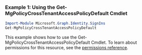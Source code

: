 ### Example 1: Using the Get-MgPolicyCrossTenantAccessPolicyDefault Cmdlet
```powershell
Import-Module Microsoft.Graph.Identity.SignIns
Get-MgPolicyCrossTenantAccessPolicyDefault
```
This example shows how to use the Get-MgPolicyCrossTenantAccessPolicyDefault Cmdlet.
To learn about permissions for this resource, see the [permissions reference](/graph/permissions-reference).
